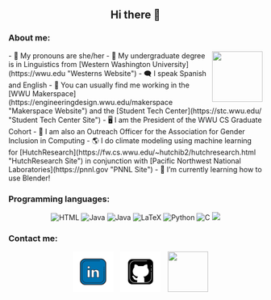 ## <div align="center"> Hi there 👋 </div>

<!--
My name is Sarah, and I am currently a master's student at [Western Washington University](https://wwu.edu "Westerns Website"), studying [Computer Science](https://cs.wwu.edu "Westerns CS Department Site"). I am also a research assistant at [HutchResearch](https://fw.cs.wwu.edu/~hutchib2/hutchresearch.html "HutchResearch Site"). 
-->

### About me:
<img align="right" width="100" height="100" src="https://media-exp1.licdn.com/dms/image/C5603AQG1G8irCF_9Yg/profile-displayphoto-shrink_800_800/0/1648967759132?e=1671667200&v=beta&t=oi9_9sBtuZPZ5lu4Gf4mp_afFDIRrD1jFILFfVUbRU8">
- 🌺 My pronouns are she/her
- 📜 My undergraduate degree is in Linguistics from [Western Washington University](https://wwu.edu "Westerns Website")
- 🗨️ I speak Spanish and English
- 💼 You can usually find me working in the [WWU Makerspace](https://engineeringdesign.wwu.edu/makerspace "Makerspace Website") and the [Student Tech Center](https://stc.wwu.edu/ "Student Tech Center Site")
- 🖥️ I am the President of the WWU CS Graduate Cohort
- 🌈 I am also an Outreach Officer for the Association for Gender Inclusion in Computing
- 🌎 I do climate modeling using machine learning for [HutchResearch](https://fw.cs.wwu.edu/~hutchib2/hutchresearch.html "HutchResearch Site") in conjunction with [Pacific Northwest National Laboratories](https://pnnl.gov "PNNL Site")
- 🌱 I’m currently learning how to use Blender!

### Programming languages:
<div align="center">
  <img src="https://img.shields.io/badge/html5-%23E34F26.svg?style=for-the-badge&logo=html5&logoColor=white" alt="HTML"/> <img src="https://img.shields.io/badge/java-%23ED8B00.svg?style=for-the-badge&logo=java&logoColor=white" alt="Java"/> <img src="https://img.shields.io/badge/c%23-%23239120.svg?style=for-the-badge&logo=c-sharp&logoColor=white" alt="Java"/> <img src="https://img.shields.io/badge/latex-%23008080.svg?style=for-the-badge&logo=latex&logoColor=white" alt="LaTeX"/> <img src="https://img.shields.io/badge/python-3670A0?style=for-the-badge&logo=python&logoColor=ffdd54" alt="Python"/> <img src="https://img.shields.io/badge/c-%2300599C.svg?style=for-the-badge&logo=c&logoColor=white)" alt="C"/> <img src="https://img.shields.io/badge/markdown-%23000000.svg?style=for-the-badge&logo=markdown&logoColor=white alt="Markdown"/>
</div>

### Contact me:

<!--
<div id="contact">
  <a href="https://www.linkedin.com/in/sarah-coffland">
    <img src="https://img.shields.io/badge/LinkedIn-blue?style=for-the-badge&logo=linkedin&logoColor=white" alt="LinkedIn Badge"/>
  </a>
</div>
-->

    
<p align="center">
  <div align="center"  class="icons-social" style="margin-left: 10px;">
        <a style="margin-left: 10px;"  target="_blank" href="https://www.linkedin.com/in/sarah-coffland/">
			<img src="https://raw.githubusercontent.com/SarahCoffland/SarahCoffland/b0c950ecc982d628757e93f8f787df7c1747ea2f/icons8-linkedin.svg" width="80" height="80"></a>
        <a style="margin-left: 10px;" target="_blank" href="https://github.com/SarahCoffland">
		<img src="https://raw.githubusercontent.com/SarahCoffland/SarahCoffland/69cb7c0a1228d2b5a38427ab5a1c537a5be87e96/icons8-github-squared.svg" width="80" height="80"></a>
		<a style="margin-left: 10px;" target="_blank" href="mailto:cofflas@wwu.edu">
				<img src="https://img.icons8.com/plasticine/452/apple-mail.png" width="80" height="80"></a>
      </div>

</p>
    

<!--
**SarahCoffland/SarahCoffland** is a ✨ _special_ ✨ repository because its `README.md` (this file) appears on your GitHub profile.

Here are some ideas to get you started:

- 🔭 I’m currently working on climate research with HutchResearch
- 🌱 I’m currently learning ...
- 👯 I’m looking to collaborate on ...
- 🤔 I’m looking for help with ...
- 💬 Ask me about ...
- 📫 How to reach me: ...
- 😄 Pronouns: ...
- ⚡ Fun fact: ...
-->

<!--
[![Anurag's GitHub stats](https://github-readme-stats.vercel.app/api?username=SarahCoffland)](https://github.com/anuraghazra/github-readme-stats)


[![Top Langs](https://github-readme-stats.vercel.app/api/top-langs/?username=SarahCoffland)](https://github.com/anuraghazra/SarahCoffland)
-->
